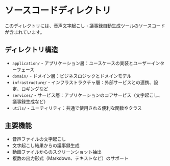 # ソースコードディレクトリ

このディレクトリには、音声文字起こし・議事録自動生成ツールのソースコードが含まれています。

## ディレクトリ構造

- `application/` - アプリケーション層：ユースケースの実装とユーザーインターフェース
- `domain/` - ドメイン層：ビジネスロジックとドメインモデル
- `infrastructure/` - インフラストラクチャ層：外部サービスとの連携、設定、ロギングなど
- `services/` - サービス層：アプリケーションのコアサービス（文字起こし、議事録生成など）
- `utils/` - ユーティリティ：共通で使用される便利な関数やクラス

## 主要機能

- 音声ファイルの文字起こし
- 文字起こし結果からの議事録生成
- 動画ファイルからのスクリーンショット抽出
- 複数の出力形式（Markdown、テキストなど）のサポート